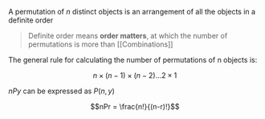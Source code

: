 A permutation of $n$ distinct objects is an arrangement of all the objects in a definite order

> Definite order means **order matters**, at which the number of permutations is more than [[Combinations]]

The general rule for calculating the number of permutations of n objects is:

$$n\times(n-1)\times(n-2)...2\times1$$

$nPy$ can be expressed as $P(n,y)$

$$nPr = \frac{n!}{(n-r)!}$$
